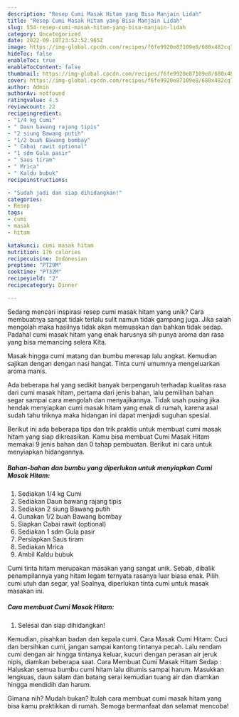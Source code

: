 ```yaml
---
description: "Resep Cumi Masak Hitam yang Bisa Manjain Lidah"
title: "Resep Cumi Masak Hitam yang Bisa Manjain Lidah"
slug: 554-resep-cumi-masak-hitam-yang-bisa-manjain-lidah
category: Uncategorized
date: 2022-09-10T23:52:52.965Z
image: https://img-global.cpcdn.com/recipes/f6fe9920e87109e8/680x482cq70/cumi-masak-hitam-foto-resep-utama.jpg
hideToc: false
enableToc: true
enableTocContent: false
thumbnail: https://img-global.cpcdn.com/recipes/f6fe9920e87109e8/680x482cq70/cumi-masak-hitam-foto-resep-utama.jpg
cover: https://img-global.cpcdn.com/recipes/f6fe9920e87109e8/680x482cq70/cumi-masak-hitam-foto-resep-utama.jpg
author: Admin
authorAv: notfound
ratingvalue: 4.5
reviewcount: 22
recipeingredient:
- "1/4 kg Cumi"
- " Daun bawang rajang tipis"
- "2 siung Bawang putih"
- "1/2 buah Bawang bombay"
- " Cabai rawit optional"
- "1 sdm Gula pasir"
- " Saus tiram"
- " Mrica"
- " Kaldu bubuk"
recipeinstructions:

- "Sudah jadi dan siap dihidangkan!"
categories:
- Resep
tags:
- cumi
- masak
- hitam

katakunci: cumi masak hitam 
nutrition: 176 calories
recipecuisine: Indonesian
preptime: "PT29M"
cooktime: "PT32M"
recipeyield: "2"
recipecategory: Dinner

---
```





Sedang mencari inspirasi resep cumi masak hitam yang unik? Cara membuatnya sangat tidak terlalu sulit namun tidak gampang juga. Jika salah mengolah maka hasilnya tidak akan memuaskan dan bahkan tidak sedap. Padahal cumi masak hitam yang enak harusnya sih punya aroma dan rasa yang bisa memancing selera Kita.





Masak hingga cumi matang dan bumbu meresap lalu angkat. Kemudian sajikan dengan dengan nasi hangat. Tinta cumi umumnya mengeluarkan aroma manis.

Ada beberapa hal yang sedikit banyak berpengaruh terhadap kualitas rasa dari cumi masak hitam, pertama dari jenis bahan, lalu pemilihan bahan segar sampai cara mengolah dan menyajikannya. Tidak usah pusing jika hendak menyiapkan cumi masak hitam yang enak di rumah, karena asal sudah tahu triknya maka hidangan ini dapat menjadi suguhan spesial.






Berikut ini ada beberapa tips dan trik praktis untuk membuat cumi masak hitam yang siap dikreasikan. Kamu bisa membuat Cumi Masak Hitam memakai 9 jenis bahan dan 0 tahap pembuatan. Berikut ini cara untuk menyiapkan hidangannya.

<!--inarticleads1-->

##### Bahan-bahan dan bumbu yang diperlukan untuk menyiapkan Cumi Masak Hitam:

1. Sediakan 1/4 kg Cumi
1. Sediakan  Daun bawang rajang tipis
1. Sediakan 2 siung Bawang putih
1. Gunakan 1/2 buah Bawang bombay
1. Siapkan  Cabai rawit (optional)
1. Sediakan 1 sdm Gula pasir
1. Persiapkan  Saus tiram
1. Sediakan  Mrica
1. Ambil  Kaldu bubuk


Cumi tinta hitam merupakan masakan yang sangat unik. Sebab, dibalik penampilannya yang hitam legam ternyata rasanya luar biasa enak. Pilih cumi utuh dan segar, ya! Soalnya, diperlukan tinta cumi untuk masak masakan ini. 

<!--inarticleads2-->

##### Cara membuat Cumi Masak Hitam:


1. Selesai dan siap dihidangkan!

Kemudian, pisahkan badan dan kepala cumi. Cara Masak Cumi Hitam: Cuci dan bersihkan cumi, jangan sampai kantong tintanya pecah. Lalu rendam cumi dengan air hingga tintanya keluar, kucuri dengan perasan air jeruk nipis, diamkan beberapa saat. Cara Membuat Cumi Masak Hitam Sedap : Haluskan semua bumbu cumi hitam lalu ditumis sampai harum. Masukkan lengkuas, daun salam dan batang serai kemudian tuang air dan diamkan hingga mendidih dan harum. 

Gimana nih? Mudah bukan? Itulah cara membuat cumi masak hitam yang bisa kamu praktikkan di rumah. Semoga bermanfaat dan selamat mencoba!
